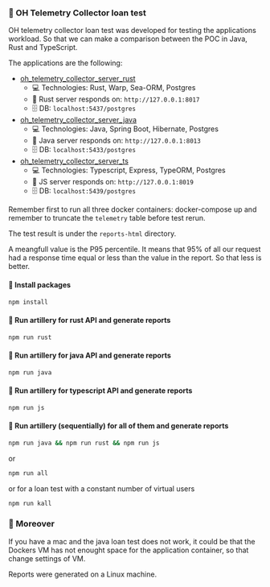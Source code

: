 ### 🎯 OH Telemetry Collector loan test

OH telemetry collector loan test was developed for testing the applications workload. So that we can make a comparison between the POC in Java, Rust and TypeScript.

The applications are the following:

- [oh_telemetry_collector_server_rust](https://github.com/goto-eof/oh_telemetry_collector_server_rust) 
    - 💻 Technologies: Rust, Warp, Sea-ORM, Postgres
    - 🚎 Rust server responds on: `http://127.0.0.1:8017`
    - 🗄️ DB: `localhost:5437/postgres`
- [oh_telemetry_collector_server_java](https://github.com/goto-eof/oh_telemetry_collector_server_java) 
    - 💻 Technologies: Java, Spring Boot, Hibernate, Postgres
    - 🚎 Java server responds on: `http://127.0.0.1:8013`
    - 🗄️ DB: `localhost:5433/postgres`    
- [oh_telemetry_collector_server_ts](https://github.com/goto-eof/oh_telemetry_collector_server_ts) 
    - 💻 Technologies: Typescript, Express, TypeORM, Postgres
    - 🚎 JS server responds on: `http://127.0.0.1:8019`
    - 🗄️ DB: `localhost:5439/postgres`    

Remember first to run all three docker containers: docker-compose up and remember to truncate the `telemetry` table before test rerun.

The test result is under the `reports-html` directory. 

A meangfull value is the P95 percentile. It means that 95% of all our request had a response time equal or less than the value in the report. So that less is better.


#### 🎯 Install packages

```bash
npm install
```

#### 🎯 Run artillery for rust API and generate reports

```bash
npm run rust
```

#### 🎯 Run artillery for java API and generate reports

```bash
npm run java
```

#### 🎯 Run artillery for typescript API and generate reports

```bash
npm run js
```

#### 🎯 Run artillery (sequentially) for all of them and generate reports

```bash
npm run java && npm run rust && npm run js
```

or 

```bash
npm run all
```

or  for a loan test with a constant number of virtual users

```bash
npm run kall
```


### 🎯 Moreover

If you have a mac and the java loan test does not work, it could be that the Dockers VM has not enought space for the application container, so that change settings of VM. 

Reports were generated on a Linux machine.

